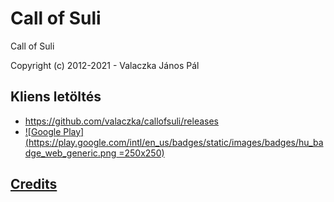 # Call of Suli
Call of Suli

Copyright (c) 2012-2021 - Valaczka János Pál

## Kliens letöltés

- https://github.com/valaczka/callofsuli/releases
- [![Google Play](https://play.google.com/intl/en_us/badges/static/images/badges/hu_badge_web_generic.png =250x250)](https://play.google.com/store/apps/details?id=hu.piarista.vjp.callofsuli)

## [Credits](CREDITS.md)
